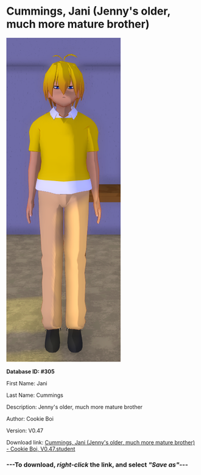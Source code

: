 # Cummings, Jani (Jenny's older, much more mature brother)

<img src="https://raw.githubusercontent.com/Arbiter1223/Daigaku-Gurashi-Custom-Students/master/Students/Files/Cummings%2C%20Jani%20(Jenny's%20older%2C%20much%20more%20mature%20brother).png" title="Cummings, Jani (Jenny's older, much more mature brother) - Cookie Boi, V0.47">

**Database ID: #305**

First Name: Jani

Last Name: Cummings

Description: Jenny's older, much more mature brother

Author: Cookie Boi

Version: V0.47

Download link: <a href="https://raw.githubusercontent.com/Arbiter1223/Daigaku-Gurashi-Custom-Students/master/Students/Files/Cummings%2C%20Jani%20(Jenny's%20older%2C%20much%20more%20mature%20brother)%20-%20Cookie%20Boi%2C%20V0.47.student">Cummings, Jani (Jenny's older, much more mature brother) - Cookie Boi, V0.47.student</a>

### ---**To download, _right-click_ the link, and select _"Save as"_**---
